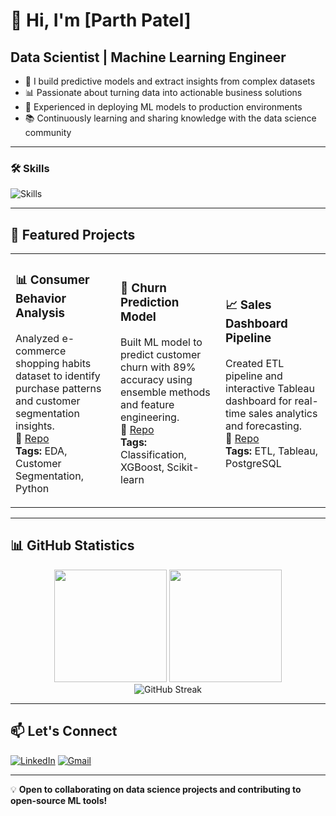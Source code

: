 # 👋 Hi, I'm [Parth Patel]

## Data Scientist | Machine Learning Engineer

- 🔬 I build predictive models and extract insights from complex datasets
- 📊 Passionate about turning data into actionable business solutions
- 🤖 Experienced in deploying ML models to production environments
- 📚 Continuously learning and sharing knowledge with the data science community

---

### 🛠️ Skills

<p align="left">
<img src="https://skillicons.dev/icons?i=python,postgres,docker,github,aws,gcp,fastapi,flask" alt="Skills" />
</p>

---

## 🚀 Featured Projects

<table>
<tr>
<td width="33%">

### 📊 Consumer Behavior Analysis
Analyzed e-commerce shopping habits dataset to identify purchase patterns and customer segmentation insights.  
🔗 [Repo](https://github.com/patelandpatel/Consumer-Behavior-and-Shopping-Habits-Dataset)  
**Tags:** EDA, Customer Segmentation, Python

</td>
<td width="33%">

### 🤖 Churn Prediction Model
Built ML model to predict customer churn with 89% accuracy using ensemble methods and feature engineering.  
🔗 [Repo](https://github.com/patelandpatel/your-repo-name)  
**Tags:** Classification, XGBoost, Scikit-learn

</td>
<td width="33%">

### 📈 Sales Dashboard Pipeline
Created ETL pipeline and interactive Tableau dashboard for real-time sales analytics and forecasting.  
🔗 [Repo](https://github.com/patelandpatel/your-repo-name)  
**Tags:** ETL, Tableau, PostgreSQL

</td>
</tr>
</table>

---

## 📊 GitHub Statistics

<div align="center">
  <img height="180em" src="https://github-readme-stats.vercel.app/api?username=patelandpatel&show_icons=true&theme=tokyonight&include_all_commits=true&count_private=true&hide_border=true"/>
  <img height="180em" src="https://github-readme-stats.vercel.app/api/top-langs/?username=patelandpatel&layout=compact&langs_count=8&theme=tokyonight&hide_border=true"/>
</div>

<div align="center">
  <img src="https://github-readme-streak-stats.herokuapp.com/?user=patelandpatel&theme=tokyonight&hide_border=true" alt="GitHub Streak"/>
</div>

---

## 📫 Let's Connect

[![LinkedIn](https://img.shields.io/badge/LinkedIn-0077B5?style=for-the-badge&logo=linkedin&logoColor=white)](https://linkedin.com/in/yourprofile)
[![Gmail](https://img.shields.io/badge/Gmail-D14836?style=for-the-badge&logo=gmail&logoColor=white)](mailto:your.email@example.com)
<!-- [![Portfolio](https://img.shields.io/badge/Portfolio-000000?style=for-the-badge&logo=About.me&logoColor=white)](https://yourportfolio.com) -->

---

💡 **Open to collaborating on data science projects and contributing to open-source ML tools!**
